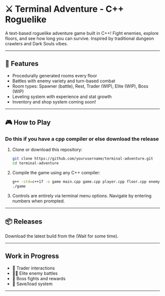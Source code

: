 # ⚔️ Terminal Adventure - C++ Roguelike

A text-based roguelike adventure game built in C++! Fight enemies, explore floors, and see how long you can survive. Inspired by traditional dungeon crawlers and Dark Souls vibes.

---

## 🚀 Features

- Procedurally generated rooms every floor
- Battles with enemy variety and turn-based combat
- Room types: Spawner (battle), Rest, Trader (WIP), Elite (WIP), Boss (WIP)
- Leveling system with experience and stat growth
- Inventory and shop system coming soon!

---

## 🎮 How to Play

### Do this if you have a cpp compiler or else download the release
1. Clone or download this repository:
    ```bash
    git clone https://github.com/yourusername/terminal-adventure.git
    cd terminal-adventure
    ```

2. Compile the game using any C++ compiler:
    ```bash
    g++ -std=c++17 -o game main.cpp game.cpp player.cpp floor.cpp enemy.cpp utils.cpp ui.cpp
    ./game
    ```

3. Controls are entirely via terminal menu options. Navigate by entering numbers when prompted.

---

## 📦 Releases

Download the latest build from the (Wait for some time).

---

## Work in Progress

- 💬 Trader interactions
- 🧛‍♂️ Elite enemy battles
- 🐉 Boss fights and rewards
- 💾 Save/load system

---
<!--
## Contributing

If you'd like to contribute — fork the repo, make changes, and submit a pull request! Ideas, code improvements, or even story suggestions are welcome.

---

## 📜 License

MIT License (or specify if you want a different one).

---

## 💬 Contact

Feel free to reach out via GitHub Issues or Discussions!
-->

